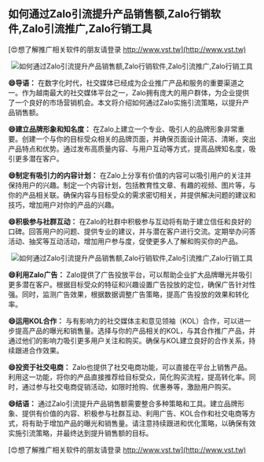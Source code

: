 ## **如何通过Zalo引流提升产品销售额,Zalo行销软件,Zalo引流推广,Zalo行销工具**

[😍想了解推广相关软件的朋友请登录 http://www.vst.tw](http://www.vst.tw)

 <center><img src="https://vst.tw/MP4/tuiguang/png/1.png" alt="如何通过Zalo引流提升产品销售额,Zalo行销软件,Zalo引流推广,Zalo行销工具"></center>

**😄导语：**
在数字化时代，社交媒体已经成为企业推广产品和服务的重要渠道之一。作为越南最大的社交媒体平台之一，Zalo拥有庞大的用户群体，为企业提供了一个良好的市场营销机会。本文将介绍如何通过Zalo实施引流策略，以提升产品销售额。

**😄建立品牌形象和知名度：**
在Zalo上建立一个专业、吸引人的品牌形象非常重要。创建一个与你的目标受众相关的品牌页面，并确保页面设计简洁、清晰，突出产品特点和优势。通过发布高质量内容、与用户互动等方式，提高品牌知名度，吸引更多潜在客户。

**😄制定有吸引力的内容计划：**
在Zalo上分享有价值的内容可以吸引用户的关注并保持用户的兴趣。制定一个内容计划，包括教育性文章、有趣的视频、图片等，与你的产品相关联。确保内容与目标受众的需求密切相关，并提供解决问题的建议和技巧，增加用户对你的产品的兴趣。

**😄积极参与社群互动：**
在Zalo的社群中积极参与互动将有助于建立信任和良好的口碑。回答用户的问题、提供专业的建议，并与潜在客户进行交流。定期举办问答活动、抽奖等互动活动，增加用户参与度，促使更多人了解和购买你的产品。

 <center><img src="https://vst.tw/MP4/tuiguang/png/8.png" alt="如何通过Zalo引流提升产品销售额,Zalo行销软件,Zalo引流推广,Zalo行销工具"></center>

**😄利用Zalo广告：**
Zalo提供了广告投放平台，可以帮助企业扩大品牌曝光并吸引更多潜在客户。根据目标受众的特征和兴趣设置广告投放的定位，确保广告针对性强。同时，监测广告效果，根据数据调整广告策略，提高广告投放的效果和转化率。

**😄运用KOL合作：**
与有影响力的社交媒体主和意见领袖（KOL）合作，可以进一步提高产品的曝光和销售量。选择与你的产品相关的KOL，与其合作推广产品，并通过他们的影响力吸引更多用户关注和购买。确保与KOL建立良好的合作关系，持续跟进合作效果。

**😄投资于社交电商：**
Zalo也提供了社交电商功能，可以直接在平台上销售产品。利用这一功能，将你的产品直接推荐给目标受众，简化购买流程，提高转化率。同时，通过参与社交电商促销活动，如限时抢购、优惠券等，激励用户购买。

**😄结语：**
通过Zalo引流提升产品销售额需要整合多种策略和工具。建立品牌形象、提供有价值的内容、积极参与社群互动、利用广告、KOL合作和社交电商等方式，将有助于增加产品的曝光和销售量。请注意持续跟进和优化策略，以确保有效实施引流策略，并最终达到提升销售额的目标。

[😍想了解推广相关软件的朋友请登录 http://www.vst.tw](http://www.vst.tw)



